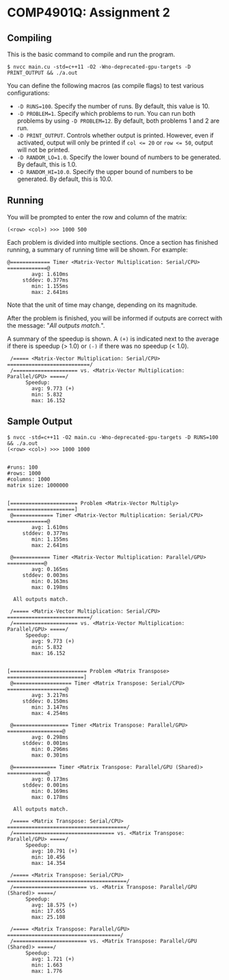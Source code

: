 # COMP4901Q: Assignment 2
## Compiling
This is the basic command to compile and run the program.

```
$ nvcc main.cu -std=c++11 -O2 -Wno-deprecated-gpu-targets -D PRINT_OUTPUT && ./a.out
```

You can define the following macros (as compile flags) to test various configurations:
* `-D RUNS=100`. Specify the number of runs. By default, this value is 10.
* `-D PROBLEM=1`. Specify which problems to run. You can run both problems by using `-D PROBLEM=12`. By default, both problems 1 and 2 are run.
* `-D PRINT_OUTPUT`. Controls whether output is printed. However, even if activated, output will only be printed if `col <= 20` or `row <= 50`, output will not be printed.
* `-D RANDOM_LO=1.0`. Specify the lower bound of numbers to be generated. By default, this is 1.0.
* `-D RANDOM_HI=10.0`. Specify the upper bound of numbers to be generated. By default, this is 10.0.

## Running
You will be prompted to enter the row and column of the matrix:

```
(<row> <col>) >>> 1000 500
```

Each problem is divided into multiple sections. Once a section has finished running, a summary of running time will be shown. For example:

```
@============= Timer <Matrix-Vector Multiplication: Serial/CPU> =============@ 
        avg: 1.610ms
     stddev: 0.377ms
        min: 1.155ms
        max: 2.641ms
```

Note that the unit of time may change, depending on its magnitude.

After the problem is finished, you will be informed if outputs are correct with the message: "*All outputs match.*".

A summary of the speedup is shown. A `(+)` is indicated next to the average if there is speedup (> 1.0) or `(-)` if there was no speedup (< 1.0).

```
 /===== <Matrix-Vector Multiplication: Serial/CPU> ===========================/ 
 /===================== vs. <Matrix-Vector Multiplication: Parallel/GPU> =====/ 
      Speedup:
        avg: 9.773 (+)
        min: 5.832
        max: 16.152
```



## Sample Output

```
$ nvcc -std=c++11 -O2 main.cu -Wno-deprecated-gpu-targets -D RUNS=100 && ./a.out
(<row> <col>) >>> 1000 1000


#runs: 100
#rows: 1000
#columns: 1000
matrix size: 1000000


[====================== Problem <Matrix-Vector Multiply> ======================]
 @============= Timer <Matrix-Vector Multiplication: Serial/CPU> =============@ 
        avg: 1.610ms
     stddev: 0.377ms
        min: 1.155ms
        max: 2.641ms

 @============ Timer <Matrix-Vector Multiplication: Parallel/GPU> ============@ 
        avg: 0.165ms
     stddev: 0.003ms
        min: 0.163ms
        max: 0.198ms

  All outputs match.

 /===== <Matrix-Vector Multiplication: Serial/CPU> ===========================/ 
 /===================== vs. <Matrix-Vector Multiplication: Parallel/GPU> =====/ 
      Speedup:
        avg: 9.773 (+)
        min: 5.832
        max: 16.152


[========================= Problem <Matrix Transpose> =========================]
 @=================== Timer <Matrix Transpose: Serial/CPU> ===================@ 
        avg: 3.217ms
     stddev: 0.150ms
        min: 3.147ms
        max: 4.254ms

 @================== Timer <Matrix Transpose: Parallel/GPU> ==================@ 
        avg: 0.298ms
     stddev: 0.001ms
        min: 0.296ms
        max: 0.301ms

 @============== Timer <Matrix Transpose: Parallel/GPU (Shared)> =============@ 
        avg: 0.173ms
     stddev: 0.001ms
        min: 0.169ms
        max: 0.178ms

  All outputs match.

 /===== <Matrix Transpose: Serial/CPU> =======================================/ 
 /================================= vs. <Matrix Transpose: Parallel/GPU> =====/ 
      Speedup:
        avg: 10.791 (+)
        min: 10.456
        max: 14.354

 /===== <Matrix Transpose: Serial/CPU> =======================================/ 
 /======================== vs. <Matrix Transpose: Parallel/GPU (Shared)> =====/ 
      Speedup:
        avg: 18.575 (+)
        min: 17.655
        max: 25.108

 /===== <Matrix Transpose: Parallel/GPU> =====================================/ 
 /======================== vs. <Matrix Transpose: Parallel/GPU (Shared)> =====/ 
      Speedup:
        avg: 1.721 (+)
        min: 1.663
        max: 1.776
```
